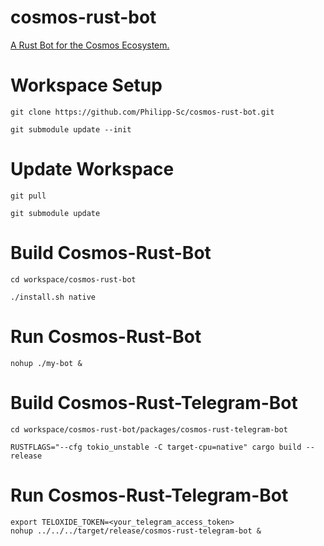 # cosmos-rust-bot
[A Rust Bot for the Cosmos Ecosystem.](https://github.com/Philipp-Sc/cosmos-rust-bot/tree/development/workspace/cosmos-rust-bot)

# Workspace Setup

```
git clone https://github.com/Philipp-Sc/cosmos-rust-bot.git

git submodule update --init
```
# Update Workspace

```
git pull

git submodule update
```

# Build Cosmos-Rust-Bot
```
cd workspace/cosmos-rust-bot

./install.sh native
```

# Run Cosmos-Rust-Bot 
```
nohup ./my-bot &
```

# Build Cosmos-Rust-Telegram-Bot
```
cd workspace/cosmos-rust-bot/packages/cosmos-rust-telegram-bot

RUSTFLAGS="--cfg tokio_unstable -C target-cpu=native" cargo build --release
```

# Run Cosmos-Rust-Telegram-Bot 
```
export TELOXIDE_TOKEN=<your_telegram_access_token>
nohup ../../../target/release/cosmos-rust-telegram-bot &
```

